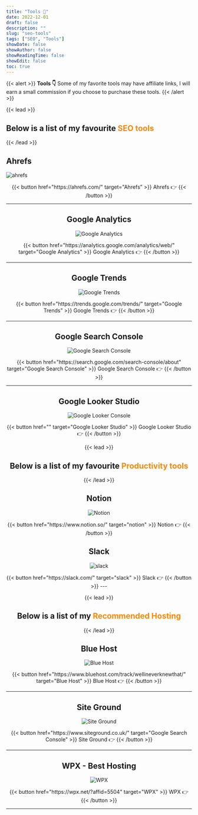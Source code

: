 ```yaml
---
title: "Tools 🧰"
date: 2022-12-01
draft: false
description: ""
slug: "seo-tools"
tags: ["SEO", "Tools"]
showDate: false
showAuthor: false
showReadingTime: false
showEdit: false
toc: true
---
```


{{< alert >}}
**Tools 👇** Some of my favorite tools may have affiliate links, I will earn a small commission if you choose to purchase these tools.
{{< /alert >}}

{{< lead >}}
## Below is a list of my favourite <span style="color: #FD8803">SEO tools</span>
{{< /lead >}}

## Ahrefs

![ahrefs](/img/ahrefs.jpg)
<center>{{< button href="https://ahrefs.com/" target="Ahrefs" >}}
Ahrefs 👉
{{< /button >}}</right>

--- 

## Google Analytics 

![Google Analytics](/seo-tools/Google-Analytics.jpg)
<center>{{< button href="https://analytics.google.com/analytics/web/" target="Google Analytics" >}}
Google Analytics 👉
{{< /button >}}</right>

--- 

## Google Trends 
![Google Trends](/seo-tools/GoogleTrends.jpg)
<center>{{< button href="https://trends.google.com/trends/" target="Google Trends" >}}
Google Trends 👉
{{< /button >}}</right>

---

## Google Search Console
![Google Search Console](/img/google-search-console.jpg)
<center>{{< button href="https://search.google.com/search-console/about" target="Google Search Console" >}}
Google Search Console 👉
{{< /button >}}</right>

---

## Google Looker Studio
![Google Looker Console](/img/google-looker-studio.png)
<center>{{< button href="" target="Google Looker Studio" >}}
Google Looker Studio 👉
{{< /button >}}</right>


{{< lead >}}
## Below is a list of my favourite <span style="color: #FD8803">Productivity tools</span>
{{< /lead >}}

## Notion
![Notion](/img/notion.png)
<center>{{< button href="https://www.notion.so/" target="notion" >}}
Notion 👉
{{< /button >}}</right>

## Slack
![slack](/img/slack.png)
<center>{{< button href="https://slack.com/" target="slack" >}}
Slack 👉
{{< /button >}}</right>
---

{{< lead >}}
## Below is a list of my <span style="color: #FD8803">Recommended Hosting</span>
{{< /lead >}}

## Blue Host
![Blue Host](/img/bluehost.png)
<center>{{< button href="https://www.bluehost.com/track/wellineverknewthat/" target="Blue Host" >}}
Blue Host 👉
{{< /button >}}</right>

---

## Site Ground
![Site Ground](/img/siteground.png)
<center>{{< button href="https://www.siteground.co.uk/" target="Google Search Console" >}}
Site Ground 👉
{{< /button >}}</right>

---

## WPX - Best Hosting
![WPX](/img/wpx.png)
<center>{{< button href="https://wpx.net/?affid=5504" target="WPX" >}}
WPX 👉
{{< /button >}}</right>

---